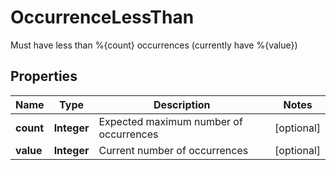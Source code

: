 

# OccurrenceLessThan

Must have less than %{count} occurrences (currently have %{value})
## Properties

Name | Type | Description | Notes
------------ | ------------- | ------------- | -------------
**count** | **Integer** | Expected maximum number of occurrences |  [optional]
**value** | **Integer** | Current number of occurrences |  [optional]




